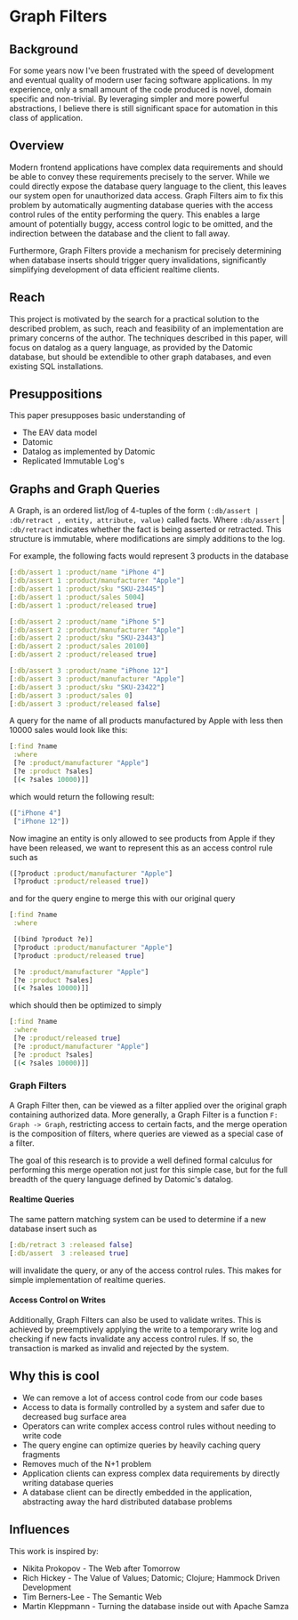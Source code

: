 # Graph Filters

## Background
For some years now I've been frustrated with the speed of development and eventual quality of modern user facing software applications. In my experience, only a small amount of the code produced is novel, domain specific and non-trivial. By leveraging simpler and more powerful abstractions, I believe there is still significant space for automation in this class of application.

## Overview
Modern frontend applications have complex data requirements and should be able to convey these requirements precisely to the server. While we could directly expose the database query language to the client, this leaves our system open for unauthorized data access. Graph Filters aim to fix this problem by automatically augmenting database queries with the access control rules of the entity performing the query. This enables a large amount of potentially buggy, access control logic to be omitted, and the indirection between the database and the client to fall away.

Furthermore, Graph Filters provide a mechanism for precisely determining when database inserts should trigger query invalidations, significantly simplifying development of data efficient realtime clients.

## Reach
This project is motivated by the search for a practical solution to the described problem, as such, reach and feasibility of an implementation are primary concerns of the author. The techniques described in this paper, will focus on datalog as a query language, as provided by the Datomic database, but should be extendible to other graph databases, and even existing SQL installations.

## Presuppositions
This paper presupposes basic understanding of
- The EAV data model
- Datomic
- Datalog as implemented by Datomic
- Replicated Immutable Log's

## Graphs and Graph Queries
A Graph, is an ordered list/log of 4-tuples of the form `(:db/assert | :db/retract , entity, attribute, value)` called facts. Where `:db/assert` | `:db/retract` indicates whether the fact is being asserted or retracted. This structure is immutable, where modifications are simply additions to the log.

For example, the following facts would represent 3 products in the database

```clojure
[:db/assert 1 :product/name "iPhone 4"]
[:db/assert 1 :product/manufacturer "Apple"]
[:db/assert 1 :product/sku "SKU-23445"]
[:db/assert 1 :product/sales 5004]
[:db/assert 1 :product/released true]

[:db/assert 2 :product/name "iPhone 5"]
[:db/assert 2 :product/manufacturer "Apple"]
[:db/assert 2 :product/sku "SKU-23443"]
[:db/assert 2 :product/sales 20100]
[:db/assert 2 :product/released true]

[:db/assert 3 :product/name "iPhone 12"]
[:db/assert 3 :product/manufacturer "Apple"]
[:db/assert 3 :product/sku "SKU-23422"]
[:db/assert 3 :product/sales 0]
[:db/assert 3 :product/released false]
```

A query for the name of all products manufactured by Apple with less then 10000 sales would look like this:

```clojure
[:find ?name
 :where
 [?e :product/manufacturer "Apple"]
 [?e :product ?sales]
 [(< ?sales 10000)]]
```
 which would return the following result:
 ```clojure
 (["iPhone 4"]
  ["iPhone 12"])
 ```

Now imagine an entity is only allowed to see products from Apple if they have been released, we want to represent this as an access control rule such as
```clojure
([?product :product/manufacturer "Apple"]
 [?product :product/released true])
```

and for the query engine to merge this with our original query

```clojure
[:find ?name
 :where

 [(bind ?product ?e)]
 [?product :product/manufacturer "Apple"]
 [?product :product/released true]

 [?e :product/manufacturer "Apple"]
 [?e :product ?sales]
 [(< ?sales 10000)]]
```

which should then be optimized to simply

```clojure
[:find ?name
 :where
 [?e :product/released true]
 [?e :product/manufacturer "Apple"]
 [?e :product ?sales]
 [(< ?sales 10000)]]
```

### Graph Filters
A Graph Filter then, can be viewed as a filter applied over the original graph containing authorized data. More generally, a Graph Filter is a function `F: Graph -> Graph`, restricting access to certain facts, and the merge operation is the composition of filters, where queries are viewed as a special case of a filter.

The goal of this research is to provide a well defined formal calculus for performing this merge operation not just for this simple case, but for the full breadth of the query language defined by Datomic's datalog.

#### Realtime Queries
The same pattern matching system can be used to determine if a new database insert such as
```clojure
[:db/retract 3 :released false]
[:db/assert  3 :released true]
```
will invalidate the query, or any of the access control rules. This makes for simple implementation of realtime queries.

#### Access Control on Writes
Additionally, Graph Filters can also be used to validate writes. This is achieved by preemptively applying the write to a temporary write log and checking if new facts invalidate any access control rules. If so, the transaction is marked as invalid and rejected by the system.

## Why this is cool
- We can remove a lot of access control code from our code bases
- Access to data is formally controlled by a system and safer due to decreased bug surface area
- Operators can write complex access control rules without needing to write code
- The query engine can optimize queries by heavily caching query fragments
- Removes much of the N+1 problem
- Application clients can express complex data requirements by directly writing database queries
- A database client can be directly embedded in the application, abstracting away the hard distributed database problems

## Influences
This work is inspired by:
- Nikita Prokopov - The Web after Tomorrow
- Rich Hickey - The Value of Values; Datomic; Clojure; Hammock Driven Development
- Tim Berners-Lee - The Semantic Web
- Martin Kleppmann - Turning the database inside out with Apache Samza
